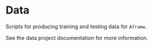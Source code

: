 # Data
Scripts for producing training and testing data for `Aframe`.

See the data project documentation for more information.
